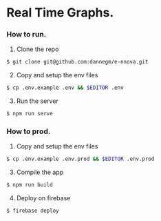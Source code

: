 # Real Time Graphs.

### How to run.

1. Clone the repo

```bash
$ git clone git@github.com:dannegm/e-nnova.git
```

2. Copy and setup the env files

```bash
$ cp .env.example .env && $EDITOR .env
```

3. Run the server

```bash
$ npm run serve
```

### How to prod.

1. Copy and setup the env files

```bash
$ cp .env.example .env.prod && $EDITOR .env.prod
```

3. Compile the app

```bash
$ npm run build
```

4. Deploy on firebase

```bash
$ firebase deploy
```
